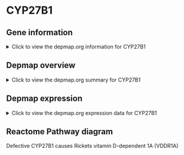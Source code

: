 <h1>CYP27B1</h1>

<h2>Gene information</h2>
<details>
  <summary>Click to view the depmap.org information for CYP27B1</summary>
  <iframe src="https://depmap.org/portal/gene/CYP27B1?tab=about" style="border:none;width:100%;height:800px"></iframe>
</details>

<h2>Depmap overview</h2>
<details>
  <summary>Click to view the depmap.org summary for CYP27B1</summary>
  <iframe src="https://depmap.org/portal/gene/CYP27B1?tab=overview" style="border:none;width:100%;height:800px"></iframe>
</details>

<h2>Depmap expression</h2>
<details>
  <summary>Click to view the depmap.org expression data for CYP27B1</summary>
  <iframe src="https://depmap.org/portal/gene/CYP27B1?tab=characterization" style="border:none;width:100%;height:800px"></iframe>
</details>



<h2>Reactome Pathway diagram</h2>
Defective CYP27B1 causes Rickets vitamin D-dependent 1A (VDDR1A)
<div id="diagramHolder"></div>

<script>
    //Creating the Reactome Diagram widget
    //Take into account a proxy needs to be set up in your server side pointing to www.reactome.org
    function onReactomeDiagramReady(){  //This function is automatically called when the widget code is ready to be used
        var diagram = Reactome.Diagram.create({
            "placeHolder" : "diagramHolder",
            "width" : 900,
            "height" : 500
        });

        //Initialising it to the "Hemostasis" pathway
        diagram.loadDiagram("R-HSA-5579014");

        //Adding different listeners

        diagram.onDiagramLoaded(function (loaded) {
            console.info("Loaded ", loaded);
            diagram.flagItems("BAD");
	    diagram.flagItems("Q92934");
            if (loaded == "R-HSA-5579014") diagram.selectItem("R-HSA-5579014");
        });

     }
</script>



